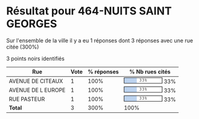 # Résultat pour 464-NUITS SAINT GEORGES

Sur l'ensemble de la ville il y a eu 1 réponses dont 3 réponses avec une rue citée (300%)

3 points noirs identifiés

| Rue | Vote | % réponses | % Nb rues cités|
|-----|------|------------|----------------|
| AVENUE DE  CITEAUX | 1 | 100% | <img src="../../img/bar_33.gif" />&nbsp;33%|
| AVENUE DE L EUROPE | 1 | 100% | <img src="../../img/bar_33.gif" />&nbsp;33%|
| RUE PASTEUR | 1 | 100% | <img src="../../img/bar_33.gif" />&nbsp;33%|
| **Total** | 3 | 300% | 100%|
